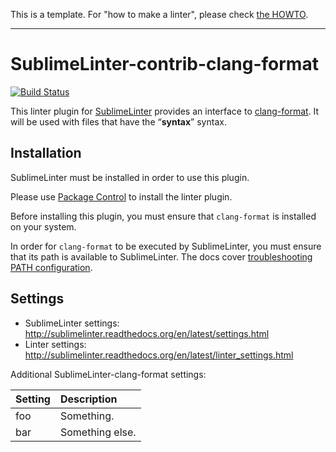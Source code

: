This is a template. For "how to make a linter", please check [the HOWTO](HOWTO.md).

-----------------------------------------------------------------

SublimeLinter-contrib-clang-format
================================

[![Build Status](https://travis-ci.org/SublimeLinter/SublimeLinter-contrib-clang-format.svg?branch=master)](https://travis-ci.org/SublimeLinter/SublimeLinter-contrib-clang-format)

This linter plugin for [SublimeLinter](https://github.com/SublimeLinter/SublimeLinter) provides an interface to [clang-format](__linter_homepage__). It will be used with files that have the “__syntax__” syntax.

## Installation
SublimeLinter must be installed in order to use this plugin. 

Please use [Package Control](https://packagecontrol.io) to install the linter plugin.

Before installing this plugin, you must ensure that `clang-format` is installed on your system.

In order for `clang-format` to be executed by SublimeLinter, you must ensure that its path is available to SublimeLinter. The docs cover [troubleshooting PATH configuration](http://sublimelinter.readthedocs.io/en/latest/troubleshooting.html#finding-a-linter-executable).

## Settings
- SublimeLinter settings: http://sublimelinter.readthedocs.org/en/latest/settings.html
- Linter settings: http://sublimelinter.readthedocs.org/en/latest/linter_settings.html

Additional SublimeLinter-clang-format settings:

|Setting|Description    |
|:------|:--------------|
|foo    |Something.     |
|bar    |Something else.|
